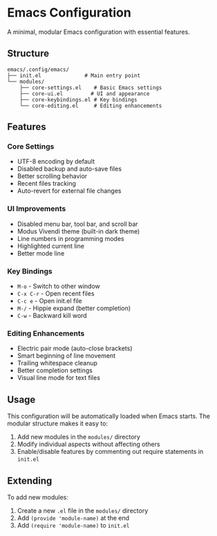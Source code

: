 # Emacs Configuration

A minimal, modular Emacs configuration with essential features.

## Structure

```
emacs/.config/emacs/
├── init.el              # Main entry point
└── modules/
    ├── core-settings.el    # Basic Emacs settings
    ├── core-ui.el         # UI and appearance
    ├── core-keybindings.el # Key bindings
    └── core-editing.el     # Editing enhancements
```

## Features

### Core Settings

- UTF-8 encoding by default
- Disabled backup and auto-save files
- Better scrolling behavior
- Recent files tracking
- Auto-revert for external file changes

### UI Improvements

- Disabled menu bar, tool bar, and scroll bar
- Modus Vivendi theme (built-in dark theme)
- Line numbers in programming modes
- Highlighted current line
- Better mode line

### Key Bindings

- `M-o` - Switch to other window
- `C-x C-r` - Open recent files
- `C-c e` - Open init.el file
- `M-/` - Hippie expand (better completion)
- `C-w` - Backward kill word

### Editing Enhancements

- Electric pair mode (auto-close brackets)
- Smart beginning of line movement
- Trailing whitespace cleanup
- Better completion settings
- Visual line mode for text files

## Usage

This configuration will be automatically loaded when Emacs starts. The modular structure makes it easy to:

1. Add new modules in the `modules/` directory
2. Modify individual aspects without affecting others
3. Enable/disable features by commenting out require statements in `init.el`

## Extending

To add new modules:

1. Create a new `.el` file in the `modules/` directory
2. Add `(provide 'module-name)` at the end
3. Add `(require 'module-name)` to `init.el`
